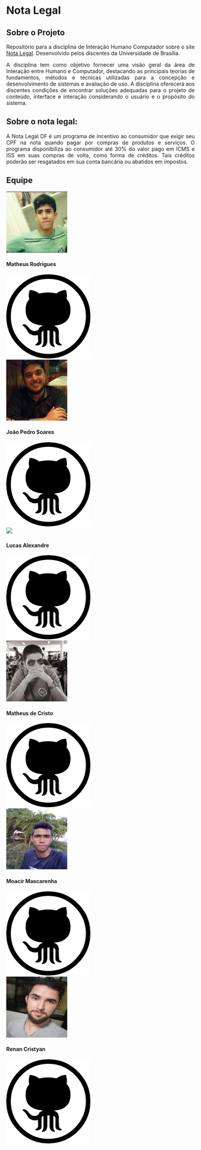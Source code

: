 # Nota Legal

## Sobre o Projeto
<p align="justify">
Repositório para a disciplina de Interação Humano Computador sobre o site <a href="http://www.notalegal.df.gov.br">Nota Legal</a>. Desenvolvido pelos discentes da Universidade de Brasília.
</p>

<p align="justify">
A disciplina tem como objetivo fornecer uma visão geral da área de Interação entre Humano e Computador, destacando as principais teorias de fundamentos, métodos e técnicas utilizadas para a concepção e desenvolvimento de sistemas e avaliação de uso. A disciplina oferecerá aos discentes condições de encontrar soluções adequadas para o projeto de conteúdo, interface e interação considerando o usuário e o propósito do sistema.
</p>

## Sobre o nota legal:

<p align="justify">
A Nota Legal DF é um programa de incentivo ao consumidor que exigir seu CPF na nota quando pagar por compras de produtos e serviços.
O programa disponibiliza ao consumidor até 30% do valor pago em ICMS e ISS em suas compras de volta, como forma de créditos.
Tais créditos poderão ser resgatados em sua conta bancária ou abatidos em impostos.
</p>

## Equipe

  <div class="container">
  <div class="card">
  <img class="integrante" src="https://github.com/Interacao-Humano-Computador/2019.2-Nota-Legal/blob/master/notaLegal/docs/img/equipe/Matheus.png?raw=true">
    <div  class="item">
      <h4><b>Matheus Rodrigues</b></h4>
      <a href="https://github.com/matheus-rn">
        <img class="icon" src="https://github.com/Interacao-Humano-Computador/2019.2-Nota-Legal/blob/master/notaLegal/docs/img/icons/githubIcon.png?raw=true">
      </a>
    </div>
  </div>

  <div class="container">
  <div  class="card">
       <img class="integrante" src="https://github.com/Interacao-Humano-Computador/2019.2-Nota-Legal/blob/master/notaLegal/docs/img/equipe/joao.jpg?raw=true">
      <div class="item">
      <h4><b>João Pedro Soares</b></h4>
      <a href="https://github.com/jpcirqueira">
        <img class="icon" src="https://github.com/Interacao-Humano-Computador/2019.2-Nota-Legal/blob/master/notaLegal/docs/img/icons/githubIcon.png?raw=true">
      </a>
    </div>
  </div>
  </div>

  <div class="container">
  <div  class="card">
  <img class="integrante" src="https://github.com/Requisitos2-2019/Waze/blob/master/docs/img/equipe/LucasA.png?raw=true">
      <div class="item">
      <h4><b>Lucas Alexandre</b></h4>
      <a href="https://github.com/lucasA27">
        <img class="icon" src="https://github.com/Interacao-Humano-Computador/2019.2-Nota-Legal/blob/master/notaLegal/docs/img/icons/githubIcon.png?raw=true">
      </a>
    </div>
  </div>
</div>
</div>

<div class="container">
  <div class="card">
  <img class="integrante" src="https://github.com/Interacao-Humano-Computador/2019.2-Nota-Legal/blob/master/notaLegal/docs/img/equipe/MatheusEstanislau.jpg?raw=true">
      <div class="item">
      <h4><b>Matheus de Cristo</b></h4>
      <a href="https://github.com/MatheusEstanislau">
        <img class="icon" src="https://github.com/Interacao-Humano-Computador/2019.2-Nota-Legal/blob/master/notaLegal/docs/img/icons/githubIcon.png?raw=true">
      </a>
    </div>
  </div>

  <div class="container">
  <div  class="card">
  <img class="integrante" src="https://github.com/Interacao-Humano-Computador/2019.2-Nota-Legal/blob/master/notaLegal/docs/img/equipe/Moacir.jpg?raw=true">
      <div class="item">
      <h4><b>Moacir Mascarenha</b></h4>
      <a href="https://github.com/MoacirMSJ">
        <img class="icon" src="https://github.com/Interacao-Humano-Computador/2019.2-Nota-Legal/blob/master/notaLegal/docs/img/icons/githubIcon.png?raw=true">
      </a>
    </div>
  </div>
  </div>

<div class="container">
  <div class="card">
  <img class="integrante" src="https://github.com/Interacao-Humano-Computador/2019.2-Nota-Legal/blob/master/notaLegal/docs/img/equipe/Renan.jpg?raw=true">
            <div  class="item">
      <h4><b>Renan Cristyan</b></h4>
      <a href="https://github.com/RCristyan">
        <img class="icon" src="https://github.com/Interacao-Humano-Computador/2019.2-Nota-Legal/blob/master/notaLegal/docs/img/icons/githubIcon.png?raw=true">
      </a>
    </div>
  </div>
</div>
</div>
